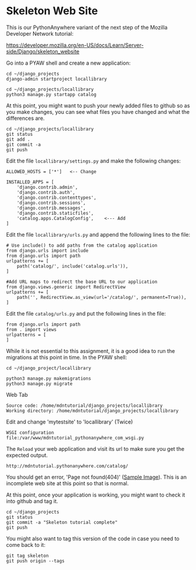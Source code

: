 Skeleton Web Site
=================

This is our PythonAnywhere variant of the next step of the Mozilla Developer Network
tutorial:

https://developer.mozilla.org/en-US/docs/Learn/Server-side/Django/skeleton_website

Go into a PYAW shell and create a new application:

    cd ~/django_projects
    django-admin startproject locallibrary

    cd ~/django_projects/locallibrary
    python3 manage.py startapp catalog

At this point, you might want to push your newly added files to github so as you make changes,
you can see what files you have changed and what the differences are.

    cd ~/django_projects/locallibrary
    git status
    git add .
    git commit -a
    git push

Edit the file `locallibrary/settings.py` and make the following changes:

    ALLOWED_HOSTS = ['*']   <-- Change

    INSTALLED_APPS = [
        'django.contrib.admin',
        'django.contrib.auth',
        'django.contrib.contenttypes',
        'django.contrib.sessions',
        'django.contrib.messages',
        'django.contrib.staticfiles',
        'catalog.apps.CatalogConfig',    <--- Add
    ]

Edit the file `locallibrary/urls.py` and append the following lines to the file:

    # Use include() to add paths from the catalog application
    from django.urls import include
    from django.urls import path
    urlpatterns += [
        path('catalog/', include('catalog.urls')),
    ]

    #Add URL maps to redirect the base URL to our application
    from django.views.generic import RedirectView
    urlpatterns += [
        path('', RedirectView.as_view(url='/catalog/', permanent=True)),
    ]

Edit the file `catalog/urls.py` and put the following lines in the file:
    
    from django.urls import path
    from . import views
    urlpatterns = [
    ]

While it is not essential to this assignment, it is a good idea to run the migrations
at this point in time.  In the PYAW shell:

    cd ~/django_project/locallibrary

    python3 manage.py makemigrations
    python3 manage.py migrate

Web Tab

    Source code: /home/mdntutorial/django_projects/locallibrary
    Working directory: /home/mdntutorial/django_projects/locallibrary

Edit and change 'mytestsite' to 'locallibrary' (Twice)

    WSGI configuration file:/var/www/mdntutorial_pythonanywhere_com_wsgi.py

The `Reload` your web application and visit its url to make sure you get the expected output.

    http://mdntutorial.pythonanywhere.com/catalog/

You should get an error, 'Page not found(404)'
(<a href="paw_skeleton/webapp_final.png" target="_blank">Sample Image</a>).
This is an incomplete web site at this point so that is normal.

At this point, once your application is working, you might want to check it into
github and tag it.

    cd ~/django_projects
    git status
    git commit -a "Skeleton tutorial complete"
    git push

You might also want to tag this version of the code in case you need to come back to it:

    git tag skeleton
    git push origin --tags




